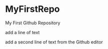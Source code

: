 # MyFirstRepo
My First Github Repository

add a line of text 

add a second line of text from the Github editor
